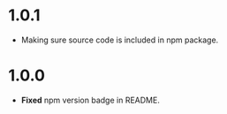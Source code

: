 # 1.0.1

* Making sure source code is included in npm package.



# 1.0.0

* **Fixed** npm version badge in README.



